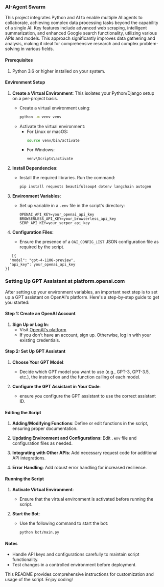 ### AI-Agent Swarm

This project integrates Python and AI to enable multiple AI agents to collaborate, achieving complex data processing tasks beyond the capability of a single AI. Key features include advanced web scraping, intelligent summarization, and enhanced Google search functionality, utilizing various APIs and models. This approach significantly improves data gathering and analysis, making it ideal for comprehensive research and complex problem-solving in various fields.

#### Prerequisites

1. Python 3.6 or higher installed on your system.

#### Environment Setup

1. **Create a Virtual Environment**: 
   This isolates your Python/Django setup on a per-project basis.
   - Create a virtual environment using:
     ```bash
     python -m venv venv
     ```
   - Activate the virtual environment:
     - For Linux or macOS:
       ```bash
       source venv/bin/activate
       ```
     - For Windows:
       ```bash
       venv\Scripts\activate
       ```

2. **Install Dependencies**:
   - Install the required libraries. Run the command:
     ```bash
     pip install requests beautifulsoup4 dotenv langchain autogen
     ```

3. **Environment Variables**: 
   - Set up variable in a `.env` file in the script's directory:
     ```
     OPENAI_API_KEY=your_openai_api_key
     BROWSERLESS_API_KEY=your_browserless_api_key
     SERP_API_KEY=your_serper_api_key
     ```

4. **Configuration Files**: 
   - Ensure the presence of a `OAI_CONFIG_LIST` JSON configuration file as required by the script.
  ```
     [{
    "model": "gpt-4-1106-preview",
    "api_key": your_openai_api_key
}]
  ```

### Setting Up GPT Assistant at platform.openai.com

After setting up your environment variables, an important next step is to set up a GPT assistant on OpenAI's platform. Here's a step-by-step guide to get you started:

#### Step 1: Create an OpenAI Account

1. **Sign Up or Log In**:
   - Visit [OpenAI's platform](https://platform.openai.com).
   - If you don't have an account, sign up. Otherwise, log in with your existing credentials.

#### Step 2: Set Up GPT Assistant

1. **Choose Your GPT Model**:
   - Decide which GPT model you want to use (e.g., GPT-3, GPT-3.5, etc.), the instruction and the function calling of each model.
  
2. **Configure the GPT Assistant in Your Code**:
   - ensure you configure the GPT assistant to use the correct assistant ID. 

#### Editing the Script

1. **Adding/Modifying Functions**: Define or edit functions in the script, ensuring proper documentation.

2. **Updating Environment and Configurations**: Edit `.env` file and configuration files as needed.

3. **Integrating with Other APIs**: Add necessary request code for additional API integrations.

4. **Error Handling**: Add robust error handling for increased resilience.

#### Running the Script

1. **Activate Virtual Environment**: 
   - Ensure that the virtual environment is activated before running the script.

2. **Start the Bot**: 
   - Use the following command to start the bot:
     ```bash
     python bot/main.py
     ```

#### Notes

- Handle API keys and configurations carefully to maintain script functionality.
- Test changes in a controlled environment before deployment.

This README provides comprehensive instructions for customization and usage of the script. Enjoy coding!
